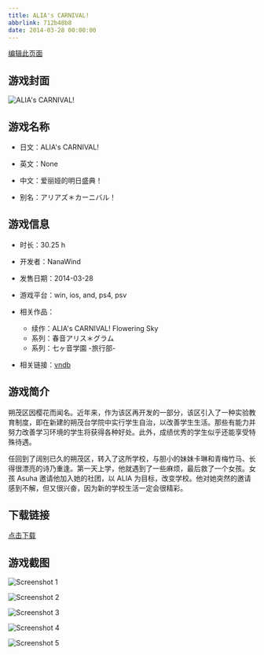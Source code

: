 ```yaml
---
title: ALIA's CARNIVAL!
abbrlink: 712b48b8
date: 2014-03-28 00:00:00
---
```

[编辑此页面](https://github.com/ACG-3/ADV3-source/blob/main/source/_posts/ALIA%27s%20CARNIVAL%21%20Flowering%20Sky.md)

## 游戏封面

![ALIA's CARNIVAL!](https://pan.timero.xyz/d/onedrive/img_lib_001/ALIA's%20CARNIVAL!%20Flowering%20Sky_cover.avif)


## 游戏名称

- 日文：ALIA's CARNIVAL!
- 英文：None
- 中文：爱丽娅的明日盛典！

- 别名：アリアズ＊カーニバル！


## 游戏信息

- 时长：30.25 h
- 开发者：NanaWind
- 发售日期：2014-03-28
- 游戏平台：win, ios, and, ps4, psv
- 相关作品：
   - 续作：ALIA's CARNIVAL! Flowering Sky
   - 系列：春音アリス＊グラム
   - 系列：七ヶ音学園 -旅行部-

- 相关链接：[vndb](https://vndb.org/v11301)


## 游戏简介

朔茂区因樱花而闻名。近年来，作为该区再开发的一部分，该区引入了一种实验教育制度，即在新建的朔茂台学院中实行学生自治，以改善学生生活。那些有能力并努力改善学习环境的学生将获得各种好处。此外，成绩优秀的学生似乎还能享受特殊待遇。

任回到了阔别已久的朔茂区，转入了这所学校，与胆小的妹妹卡琳和青梅竹马、长得很漂亮的诗乃重逢。第一天上学，他就遇到了一些麻烦，最后救了一个女孩。女孩 Asuha 邀请他加入她的社团，以 ALIA 为目标，改变学校。他对她突然的邀请感到不解，但又很兴奋，因为新的学校生活一定会很精彩。




## 下载链接

[点击下载](https://pan.timero.xyz/onedrive/adv_lib_001/ALIA%27s%20CARNIVAL%21%20Flowering%20Sky)


## 游戏截图


![Screenshot 1](https://pan.timero.xyz/d/onedrive/img_lib_001/ALIA's%20CARNIVAL!%20Flowering%20Sky_Screenshot_1.avif)

![Screenshot 2](https://pan.timero.xyz/d/onedrive/img_lib_001/ALIA's%20CARNIVAL!%20Flowering%20Sky_Screenshot_2.avif)

![Screenshot 3](https://pan.timero.xyz/d/onedrive/img_lib_001/ALIA's%20CARNIVAL!%20Flowering%20Sky_Screenshot_3.avif)

![Screenshot 4](https://pan.timero.xyz/d/onedrive/img_lib_001/ALIA's%20CARNIVAL!%20Flowering%20Sky_Screenshot_4.avif)

![Screenshot 5](https://pan.timero.xyz/d/onedrive/img_lib_001/ALIA's%20CARNIVAL!%20Flowering%20Sky_Screenshot_5.avif)

